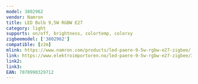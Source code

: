 ```yaml
---
model: 3802962
vendor: Namron
title: LED Bulb 9,5W RGBW E27
category: light
supports: on/off, brightness, colortemp, colorxy
zigbeemodel: ['3802962']
compatible: [z2m]
mlink: https://www.namron.com/products/led-paere-9-5w-rgbw-e27-zigbee/
link: https://www.elektroimportoren.no/led-paere-9-5w-rgbw-e27-zigbee/3802962/Product.html
link2: 
link3: 
EAN: 7070990329712
---
```

